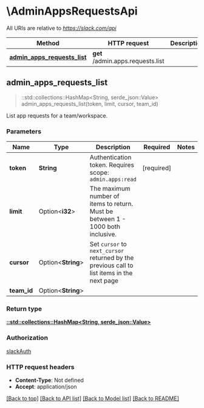 # \AdminAppsRequestsApi

All URIs are relative to *https://slack.com/api*

Method | HTTP request | Description
------------- | ------------- | -------------
[**admin_apps_requests_list**](AdminAppsRequestsApi.md#admin_apps_requests_list) | **get** /admin.apps.requests.list | 



## admin_apps_requests_list

> ::std::collections::HashMap<String, serde_json::Value> admin_apps_requests_list(token, limit, cursor, team_id)


List app requests for a team/workspace.

### Parameters


Name | Type | Description  | Required | Notes
------------- | ------------- | ------------- | ------------- | -------------
**token** | **String** | Authentication token. Requires scope: `admin.apps:read` | [required] |
**limit** | Option<**i32**> | The maximum number of items to return. Must be between 1 - 1000 both inclusive. |  |
**cursor** | Option<**String**> | Set `cursor` to `next_cursor` returned by the previous call to list items in the next page |  |
**team_id** | Option<**String**> |  |  |

### Return type

[**::std::collections::HashMap<String, serde_json::Value>**](serde_json::Value.md)

### Authorization

[slackAuth](../README.md#slackAuth)

### HTTP request headers

- **Content-Type**: Not defined
- **Accept**: application/json

[[Back to top]](#) [[Back to API list]](../README.md#documentation-for-api-endpoints) [[Back to Model list]](../README.md#documentation-for-models) [[Back to README]](../README.md)

